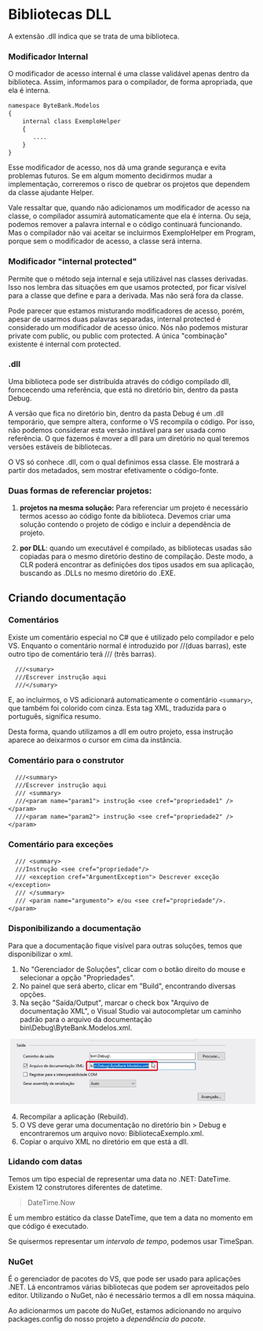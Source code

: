 # Bibliotecas DLL

 A extensão .dll indica que se trata de uma biblioteca.

### Modificador Internal

 O modificador de acesso internal é uma classe validável apenas dentro da biblioteca. Assim, informamos para o compilador, de forma apropriada, que ela é interna.

    namespace ByteBank.Modelos
    {
        internal class ExemploHelper
        {
           ....
        }
    }

 Esse modificador de acesso, nos dá uma grande segurança e evita problemas futuros. Se em algum momento decidirmos mudar a implementação, correremos o risco de quebrar os projetos que dependem da classe ajudante Helper.

 Vale ressaltar que, quando não adicionamos um modificador de acesso na classe, o compilador assumirá automaticamente que ela é interna. Ou seja, podemos remover a palavra internal e o código continuará funcionando. Mas o compilador não vai aceitar se incluirmos ExemploHelper em Program, porque sem o modificador de acesso, a classe será interna.

### Modificador "internal protected"
 Permite que o método seja internal e seja utilizável nas classes derivadas. Isso nos lembra das situações em que usamos protected, por ficar visível para a classe que define e para a derivada. Mas não será fora da classe.

 Pode parecer que estamos misturando modificadores de acesso, porém, apesar de usarmos duas palavras separadas, internal protected é considerado um modificador de acesso único. Nós não podemos misturar private com public, ou public com protected. A única "combinação" existente é internal com protected.

### .dll

Uma biblioteca pode ser distribuída através do código compilado dll, forncecendo uma referência, que está no diretório bin, dentro da pasta Debug.

A versão que fica no diretório bin, dentro da pasta Debug é um .dll temporário, que sempre altera, conforme o VS recompila o código. Por isso, não podemos considerar esta versão instável para ser usada como referência. O que fazemos é mover a dll para um diretório no qual teremos versões estáveis de bibliotecas.

O VS só conhece .dll, com o qual definimos essa classe. Ele mostrará a partir dos metadados, sem mostrar efetivamente o código-fonte. 

### Duas formas de referenciar projetos: 

1. **projetos na mesma solução:** Para referenciar um projeto é necessário termos acesso ao código fonte da biblioteca. Devemos criar uma solução contendo o projeto de código e incluir a dependência de projeto.

2. **por DLL**: quando um executável é compilado, as bibliotecas usadas são copiadas para o mesmo diretório destino de compilação. Deste modo, a CLR poderá encontrar as definições dos tipos usados em sua aplicação, buscando as .DLLs no mesmo diretório do .EXE.

## Criando documentação

### Comentários
Existe um comentário especial no C# que é utilizado pelo compilador e pelo VS. Enquanto o comentário normal é introduzido por //(duas barras), este outro tipo de comentário terá /// (três barras).

      ///<sumary>
      ///Escrever instrução aqui
      ///</sumary>

E, ao incluirmos, o VS adicionará automaticamente o comentário `<summary>`, que também foi colorido com cinza. Esta tag XML, traduzida para o português, significa resumo.

Desta forma, quando utilizamos a dll em outro projeto, essa instrução aparece ao deixarmos o cursor em cima da instância.

### Comentário para o construtor

      ///<summary>
      ///Escrever instrução aqui
      /// <summary>
      ///<param name="param1"> instrução <see cref="propriedade1" /> </param>
      ///<param name="param2"> instrução <see cref="propriedade2" /> </param>

### Comentário para exceções

      /// <summary>
      ///Instrução <see cref="propriedade"/>
      /// <exception cref="ArgumentException"> Descrever exceção </exception>
      /// </summary>
      /// <param name="argumento"> e/ou <see cref="propriedade"/>. </param>

### Disponibilizando a documentação
Para que a documentação fique visível para outras soluções, temos que disponibilizar o xml.

1. No "Gerenciador de Soluções", clicar com o botão direito do mouse e selecionar a opção "Propriedades". 
2. No painel que será aberto, clicar em "Build", encontrando diversas opções. 
3. Na seção "Saída/Output", marcar o check box "Arquivo de documentação XML", o Visual Studio vai autocompletar um caminho padrão para o arquivo da documentação bin\Debug\ByteBank.Modelos.xml.

![](./img/DocumentacaoCheckbox.png)

4. Recompilar a aplicação (Rebuild).
5. O VS deve gerar uma documentação no diretório bin > Debug e encontraremos um arquivo novo: BibliotecaExemplo.xml.
6. Copiar o arquivo XML no diretório em que está a dll.

### Lidando com datas

Temos um tipo especial de representar uma data no .NET: DateTime. Existem 12 construtores diferentes de datetime.

> DateTime.Now 

É um membro estático da classe DateTime, que tem a data no momento em que código é executado. 

Se quisermos representar um _intervalo de tempo_, podemos usar TimeSpan.


### NuGet

É o gerenciador de pacotes do VS, que pode ser usado para aplicações .NET. Lá encontramos várias bibliotecas que podem ser aproveitados pelo editor. Utilizando o NuGet, não é necessário termos a dll em nossa máquina. 

Ao adicionarmos um pacote do NuGet, estamos adicionando no arquivo packages.config do nosso projeto a _dependência do pacote_.
